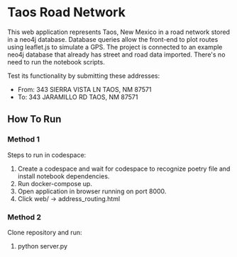 # Taos Road Network

This web application represents Taos, New Mexico in a road network stored in a neo4j database. Database queries allow the front-end to plot routes using leaflet.js to simulate a GPS. The project is connected to an example neo4j database that already has street and road data imported. There's no need to run the notebook scripts.

Test its functionality by submitting these addresses:
- From: 343 SIERRA VISTA LN TAOS, NM 87571
- To: 343 JARAMILLO RD TAOS, NM 87571

## How To Run

### Method 1
Steps to run in codespace:
1. Create a codespace and wait for codespace to recognize poetry file and install notebook dependencies.
2. Run docker-compose up.
3. Open application in browser running on port 8000.
4. Click web/ -> address_routing.html

### Method 2
Clone repository and run:
1. python server.py
